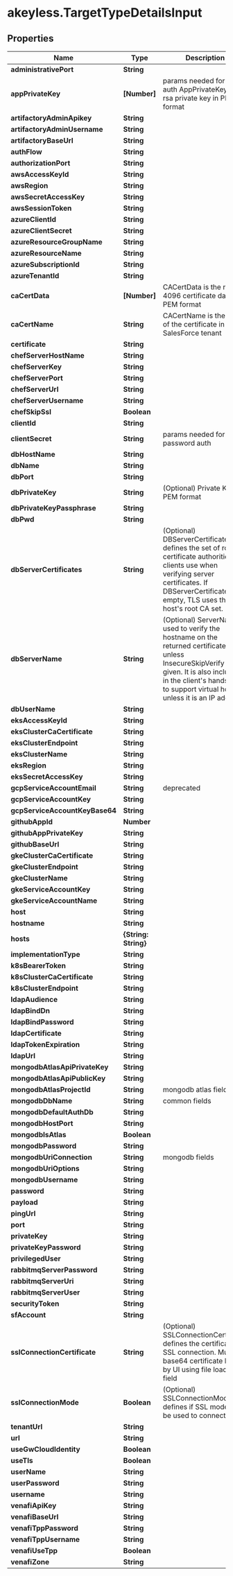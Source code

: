 # akeyless.TargetTypeDetailsInput

## Properties

Name | Type | Description | Notes
------------ | ------------- | ------------- | -------------
**administrativePort** | **String** |  | [optional] 
**appPrivateKey** | **[Number]** | params needed for jwt auth AppPrivateKey is the rsa private key in PEM format | [optional] 
**artifactoryAdminApikey** | **String** |  | [optional] 
**artifactoryAdminUsername** | **String** |  | [optional] 
**artifactoryBaseUrl** | **String** |  | [optional] 
**authFlow** | **String** |  | [optional] 
**authorizationPort** | **String** |  | [optional] 
**awsAccessKeyId** | **String** |  | [optional] 
**awsRegion** | **String** |  | [optional] 
**awsSecretAccessKey** | **String** |  | [optional] 
**awsSessionToken** | **String** |  | [optional] 
**azureClientId** | **String** |  | [optional] 
**azureClientSecret** | **String** |  | [optional] 
**azureResourceGroupName** | **String** |  | [optional] 
**azureResourceName** | **String** |  | [optional] 
**azureSubscriptionId** | **String** |  | [optional] 
**azureTenantId** | **String** |  | [optional] 
**caCertData** | **[Number]** | CACertData is the rsa 4096 certificate data in PEM format | [optional] 
**caCertName** | **String** | CACertName is the name of the certificate in SalesForce tenant | [optional] 
**certificate** | **String** |  | [optional] 
**chefServerHostName** | **String** |  | [optional] 
**chefServerKey** | **String** |  | [optional] 
**chefServerPort** | **String** |  | [optional] 
**chefServerUrl** | **String** |  | [optional] 
**chefServerUsername** | **String** |  | [optional] 
**chefSkipSsl** | **Boolean** |  | [optional] 
**clientId** | **String** |  | [optional] 
**clientSecret** | **String** | params needed for password auth | [optional] 
**dbHostName** | **String** |  | [optional] 
**dbName** | **String** |  | [optional] 
**dbPort** | **String** |  | [optional] 
**dbPrivateKey** | **String** | (Optional) Private Key in PEM format | [optional] 
**dbPrivateKeyPassphrase** | **String** |  | [optional] 
**dbPwd** | **String** |  | [optional] 
**dbServerCertificates** | **String** | (Optional) DBServerCertificates defines the set of root certificate authorities that clients use when verifying server certificates. If DBServerCertificates is empty, TLS uses the host&#39;s root CA set. | [optional] 
**dbServerName** | **String** | (Optional) ServerName is used to verify the hostname on the returned certificates unless InsecureSkipVerify is given. It is also included in the client&#39;s handshake to support virtual hosting unless it is an IP address. | [optional] 
**dbUserName** | **String** |  | [optional] 
**eksAccessKeyId** | **String** |  | [optional] 
**eksClusterCaCertificate** | **String** |  | [optional] 
**eksClusterEndpoint** | **String** |  | [optional] 
**eksClusterName** | **String** |  | [optional] 
**eksRegion** | **String** |  | [optional] 
**eksSecretAccessKey** | **String** |  | [optional] 
**gcpServiceAccountEmail** | **String** | deprecated | [optional] 
**gcpServiceAccountKey** | **String** |  | [optional] 
**gcpServiceAccountKeyBase64** | **String** |  | [optional] 
**githubAppId** | **Number** |  | [optional] 
**githubAppPrivateKey** | **String** |  | [optional] 
**githubBaseUrl** | **String** |  | [optional] 
**gkeClusterCaCertificate** | **String** |  | [optional] 
**gkeClusterEndpoint** | **String** |  | [optional] 
**gkeClusterName** | **String** |  | [optional] 
**gkeServiceAccountKey** | **String** |  | [optional] 
**gkeServiceAccountName** | **String** |  | [optional] 
**host** | **String** |  | [optional] 
**hostname** | **String** |  | [optional] 
**hosts** | **{String: String}** |  | [optional] 
**implementationType** | **String** |  | [optional] 
**k8sBearerToken** | **String** |  | [optional] 
**k8sClusterCaCertificate** | **String** |  | [optional] 
**k8sClusterEndpoint** | **String** |  | [optional] 
**ldapAudience** | **String** |  | [optional] 
**ldapBindDn** | **String** |  | [optional] 
**ldapBindPassword** | **String** |  | [optional] 
**ldapCertificate** | **String** |  | [optional] 
**ldapTokenExpiration** | **String** |  | [optional] 
**ldapUrl** | **String** |  | [optional] 
**mongodbAtlasApiPrivateKey** | **String** |  | [optional] 
**mongodbAtlasApiPublicKey** | **String** |  | [optional] 
**mongodbAtlasProjectId** | **String** | mongodb atlas fields | [optional] 
**mongodbDbName** | **String** | common fields | [optional] 
**mongodbDefaultAuthDb** | **String** |  | [optional] 
**mongodbHostPort** | **String** |  | [optional] 
**mongodbIsAtlas** | **Boolean** |  | [optional] 
**mongodbPassword** | **String** |  | [optional] 
**mongodbUriConnection** | **String** | mongodb fields | [optional] 
**mongodbUriOptions** | **String** |  | [optional] 
**mongodbUsername** | **String** |  | [optional] 
**password** | **String** |  | [optional] 
**payload** | **String** |  | [optional] 
**pingUrl** | **String** |  | [optional] 
**port** | **String** |  | [optional] 
**privateKey** | **String** |  | [optional] 
**privateKeyPassword** | **String** |  | [optional] 
**privilegedUser** | **String** |  | [optional] 
**rabbitmqServerPassword** | **String** |  | [optional] 
**rabbitmqServerUri** | **String** |  | [optional] 
**rabbitmqServerUser** | **String** |  | [optional] 
**securityToken** | **String** |  | [optional] 
**sfAccount** | **String** |  | [optional] 
**sslConnectionCertificate** | **String** | (Optional) SSLConnectionCertificate defines the certificate for SSL connection. Must be base64 certificate loaded by UI using file loader field | [optional] 
**sslConnectionMode** | **Boolean** | (Optional) SSLConnectionMode defines if SSL mode will be used to connect to DB | [optional] 
**tenantUrl** | **String** |  | [optional] 
**url** | **String** |  | [optional] 
**useGwCloudIdentity** | **Boolean** |  | [optional] 
**useTls** | **Boolean** |  | [optional] 
**userName** | **String** |  | [optional] 
**userPassword** | **String** |  | [optional] 
**username** | **String** |  | [optional] 
**venafiApiKey** | **String** |  | [optional] 
**venafiBaseUrl** | **String** |  | [optional] 
**venafiTppPassword** | **String** |  | [optional] 
**venafiTppUsername** | **String** |  | [optional] 
**venafiUseTpp** | **Boolean** |  | [optional] 
**venafiZone** | **String** |  | [optional] 


